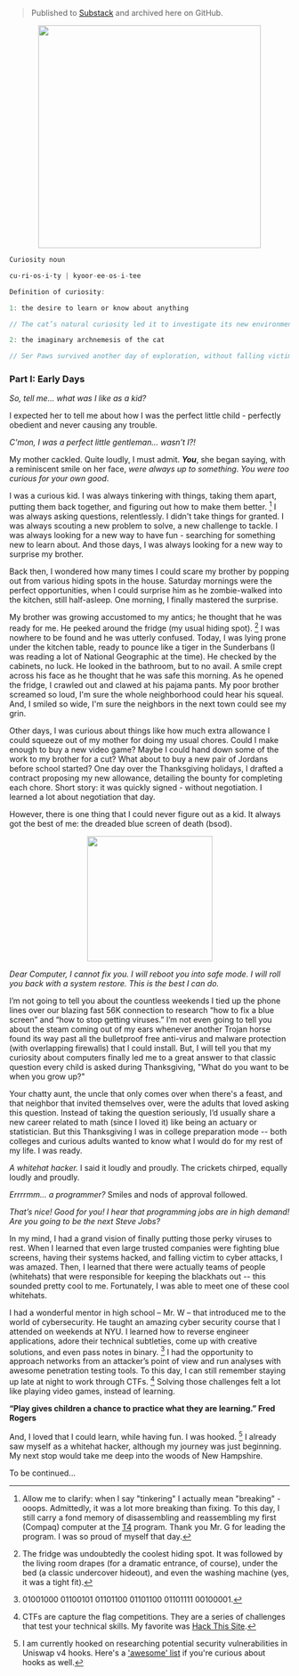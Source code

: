 > Published to [Substack](https://stephanjohnson.substack.com/p/rebooted-dreams) and archived here on GitHub.

<p align="center">
  <img src="https://pbs.twimg.com/media/BfpmNnxCMAAWPzb.jpg" width="400" />
  </p>

```go
Curiosity noun

cu·ri·os·i·ty | kyoor-ee-os-i-tee

Definition of curiosity:

1: the desire to learn or know about anything

// The cat’s natural curiosity led it to investigate its new environment.

2: the imaginary archnemesis of the cat

// Ser Paws survived another day of exploration, without falling victim to Curiosity’s evil traps
```

### Part I: Early Days

_So, tell me... what was I like as a kid?_

I expected her to tell me about how I was the perfect little child - perfectly obedient and never causing any trouble.

_C'mon, I was a perfect little gentleman... wasn’t I?!_

My mother cackled. Quite loudly, I must admit. **_You_**, she began saying, with a reminiscent smile on her face, _were always up to something_. _You were too curious for your own good_.

I was a curious kid. I was always tinkering with things, taking them apart, putting them back together, and figuring out how to make them better. [^1] I was always asking questions, relentlessly. I didn't take things for granted. I was always scouting a new problem to solve, a new challenge to tackle. I was always looking for a new way to have fun - searching for something new to learn about. And those days, I was always looking for a new way to surprise my brother.

Back then, I wondered how many times I could scare my brother by popping out from various hiding spots in the house. Saturday mornings were the perfect opportunities, when I could surprise him as he zombie-walked into the kitchen, still half-asleep. One morning, I finally mastered the surprise.

My brother was growing accustomed to my antics; he thought that he was ready for me. He peeked around the fridge (my usual hiding spot). [^2] I was nowhere to be found and he was utterly confused. Today, I was lying prone under the kitchen table, ready to pounce like a tiger in the Sunderbans (I was reading a lot of National Geographic at the time). He checked by the cabinets, no luck. He looked in the bathroom, but to no avail. A smile crept across his face as he thought that he was safe this morning. As he opened the fridge, I crawled out and clawed at his pajama pants. My poor brother screamed so loud, I'm sure the whole neighborhood could hear his squeal. And, I smiled so wide, I'm sure the neighbors in the next town could see my grin.

Other days, I was curious about things like how much extra allowance I could squeeze out of my mother for doing my usual chores. Could I make enough to buy a new video game? Maybe I could hand down some of the work to my brother for a cut? What about to buy a new pair of Jordans before school started? One day over the Thanksgiving holidays, I drafted a contract proposing my new allowance, detailing the bounty for completing each chore. Short story: it was quickly signed - without negotiation. I learned a lot about negotiation that day.

However, there is one thing that I could never figure out as a kid. It always got the best of me: the dreaded blue screen of death (bsod).

<p align="center">
  <img src="https://i.imgflip.com/2v8xfh.jpg" width="225" />
  </p>

_Dear Computer, I cannot fix you. I will reboot you into safe mode. I will roll you back with a system restore. This is the best I can do._

I’m not going to tell you about the countless weekends I tied up the phone lines over our blazing fast 56K connection to research “how to fix a blue screen” and “how to stop getting viruses.” I’m not even going to tell you about the steam coming out of my ears whenever another Trojan horse found its way past all the bulletproof free anti-virus and malware protection (with overlapping firewalls) that I could install. But, I will tell you that my curiosity about computers finally led me to a great answer to that classic question every child is asked during Thanksgiving, "What do you want to be when you grow up?"

Your chatty aunt, the uncle that only comes over when there's a feast, and that neighbor that invited themselves over, were the adults that loved asking this question. Instead of taking the question seriously, I’d usually share a new career related to math (since I loved it) like being an actuary or statistician. But this Thanksgiving I was in college preparation mode -- both colleges and curious adults wanted to know what I would do for my rest of my life. I was ready.

_A whitehat hacker._ I said it loudly and proudly. The crickets chirped, equally loudly and proudly.

_Errrrmm... a programmer?_ Smiles and nods of approval followed.

_That’s nice! Good for you! I hear that programming jobs are in high demand! Are you going to be the next Steve Jobs?_

In my mind, I had a grand vision of finally putting those perky viruses to rest. When I learned that even large trusted companies were fighting blue screens, having their systems hacked, and falling victim to cyber attacks, I was amazed. Then, I learned that there were actually teams of people (whitehats) that were responsible for keeping the blackhats out -- this sounded pretty cool to me. Fortunately, I was able to meet one of these cool whitehats.

I had a wonderful mentor in high school – Mr. W – that introduced me to the world of cybersecurity. He taught an amazing cyber security course that I attended on weekends at NYU. I learned how to reverse engineer applications, adore their technical subtleties, come up with creative solutions, and even pass notes in binary. [^3] I had the opportunity to approach networks from an attacker’s point of view and run analyses with awesome penetration testing tools. To this day, I can still remember staying up late at night to work through CTFs. [^4] Solving those challenges felt a lot like playing video games, instead of learning.

**“Play gives children a chance to practice what they are learning.” Fred Rogers**

And, I loved that I could learn, while having fun. I was hooked. [^5] I already saw myself as a whitehat hacker, although my journey was just beginning. My next stop would take me deep into the woods of New Hampshire.

To be continued...

[^1]: Allow me to clarify: when I say "tinkering" I actually mean "breaking" - ooops. Admittedly, it was a lot more breaking than fixing. To this day, I still carry a fond memory of disassembling and reassembling my first (Compaq) computer at the [T4](https://www.facebook.com/watch/?v=10154205386010250) program. Thank you Mr. G for leading the program. I was so proud of myself that day.
[^2]: The fridge was undoubtedly the coolest hiding spot. It was followed by the living room drapes (for a dramatic entrance, of course), under the bed (a classic undercover hideout), and even the washing machine (yes, it was a tight fit).
[^3]: 01001000 01100101 01101100 01101100 01101111 00100001.
[^4]: CTFs are capture the flag competitions. They are a series of challenges that test your technical skills. My favorite was [Hack This Site](https://www.hackthissite.org/index.php).
[^5]: I am currently hooked on researching potential security vulnerabilities in Uniswap v4 hooks. Here's a ['awesome' list](https://github.com/johnsonstephan/awesome-uniswap-v4-hooks) if you're curious about hooks as well.
